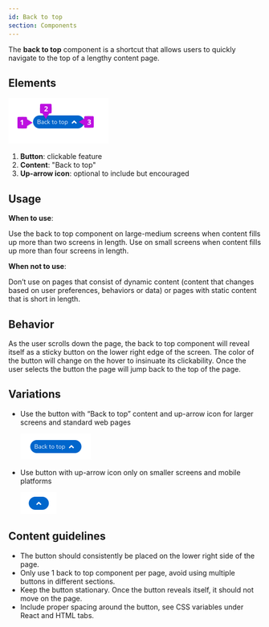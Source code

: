 ```yaml
---
id: Back to top
section: Components
---
```

The **back to top** component is a shortcut that allows users to quickly navigate to the top of a lengthy content page. 

## Elements 

<img src="./img/elements.png" alt="image showing back to top elements " width="200" />

1. **Button**: clickable feature
2. **Content**: "Back to top"
3. **Up-arrow icon**: optional to include but encouraged

## Usage 

**When to use**: 

Use the back to top component on large-medium screens when content fills up more than two screens in length. Use on small screens when content fills up more than four screens in length. 

**When not to use**:

Don’t use on pages that consist of dynamic content (content that changes based on user preferences, behaviors or data) or pages with static content that is short in length. 

## Behavior 
As the user scrolls down the page, the back to top component will reveal itself as a sticky button on the lower right edge of the screen. The color of the button will change on the hover to insinuate its clickability. Once the user selects the button the page will jump back to the top of the page.

## Variations
* Use the button with “Back to top” content and up-arrow icon for larger screens and standard web pages

  <img src="./img/backtotop.png" alt="image showing back to top button " width="141" />
  
* Use button with up-arrow icon only on smaller screens and mobile platforms

  <img src="./img/up-arrow.png" alt="image showing up-arrow button " width="72" />

## Content guidelines
* The button should consistently be placed on the lower right side of the page.
* Only use 1 back to top component per page, avoid using multiple buttons in different sections.
* Keep the button stationary. Once the button reveals itself, it should not move on the page.
* Include proper spacing around the button, see CSS variables under React and HTML tabs.
